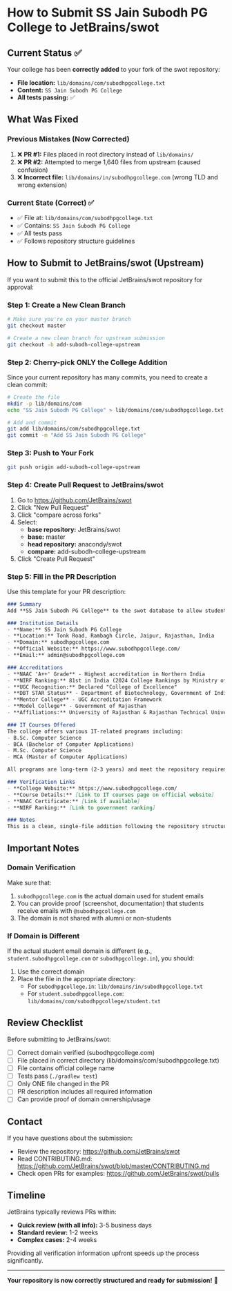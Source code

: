 # How to Submit SS Jain Subodh PG College to JetBrains/swot

## Current Status ✅

Your college has been **correctly added** to your fork of the swot repository:
- **File location:** `lib/domains/com/subodhpgcollege.txt`
- **Content:** `SS Jain Subodh PG College`
- **All tests passing:** ✅

## What Was Fixed

### Previous Mistakes (Now Corrected)
1. ❌ **PR #1:** Files placed in root directory instead of `lib/domains/`
2. ❌ **PR #2:** Attempted to merge 1,640 files from upstream (caused confusion)
3. ❌ **Incorrect file:** `lib/domains/in/subodhpgcollege.com` (wrong TLD and wrong extension)

### Current State (Correct) ✅
- ✅ File at: `lib/domains/com/subodhpgcollege.txt`
- ✅ Contains: `SS Jain Subodh PG College`
- ✅ All tests pass
- ✅ Follows repository structure guidelines

## How to Submit to JetBrains/swot (Upstream)

If you want to submit this to the official JetBrains/swot repository for approval:

### Step 1: Create a New Clean Branch

```bash
# Make sure you're on your master branch
git checkout master

# Create a new clean branch for upstream submission
git checkout -b add-subodh-college-upstream
```

### Step 2: Cherry-pick ONLY the College Addition

Since your current repository has many commits, you need to create a clean commit:

```bash
# Create the file
mkdir -p lib/domains/com
echo "SS Jain Subodh PG College" > lib/domains/com/subodhpgcollege.txt

# Add and commit
git add lib/domains/com/subodhpgcollege.txt
git commit -m "Add SS Jain Subodh PG College"
```

### Step 3: Push to Your Fork

```bash
git push origin add-subodh-college-upstream
```

### Step 4: Create Pull Request to JetBrains/swot

1. Go to https://github.com/JetBrains/swot
2. Click "New Pull Request"
3. Click "compare across forks"
4. Select:
   - **base repository:** JetBrains/swot
   - **base:** master
   - **head repository:** anacondy/swot
   - **compare:** add-subodh-college-upstream
5. Click "Create Pull Request"

### Step 5: Fill in the PR Description

Use this template for your PR description:

```markdown
### Summary
Add **SS Jain Subodh PG College** to the swot database to allow students to verify their academic status and access JetBrains' student benefits.

### Institution Details
- **Name:** SS Jain Subodh PG College
- **Location:** Tonk Road, Rambagh Circle, Jaipur, Rajasthan, India
- **Domain:** subodhpgcollege.com
- **Official Website:** https://www.subodhpgcollege.com/
- **Email:** admin@subodhpgcollege.com

### Accreditations
- **NAAC 'A++' Grade** - Highest accreditation in Northern India
- **NIRF Ranking:** 81st in India (2024 College Rankings by Ministry of Education)
- **UGC Recognition:** Declared "College of Excellence"
- **DBT STAR Status** - Department of Biotechnology, Government of India
- **Mentor College** - UGC Accreditation Framework
- **Model College** - Government of Rajasthan
- **Affiliations:** University of Rajasthan & Rajasthan Technical University

### IT Courses Offered
The college offers various IT-related programs including:
- B.Sc. Computer Science
- BCA (Bachelor of Computer Applications)
- M.Sc. Computer Science
- MCA (Master of Computer Applications)

All programs are long-term (2-3 years) and meet the repository requirements.

### Verification Links
- **College Website:** https://www.subodhpgcollege.com/
- **Course Details:** [Link to IT courses page on official website]
- **NAAC Certificate:** [Link if available]
- **NIRF Ranking:** [Link to government ranking]

### Notes
This is a clean, single-file addition following the repository structure guidelines. The domain `subodhpgcollege.com` is the official email domain for enrolled students.
```

## Important Notes

### Domain Verification
Make sure that:
1. `subodhpgcollege.com` is the actual domain used for student emails
2. You can provide proof (screenshot, documentation) that students receive emails with `@subodhpgcollege.com`
3. The domain is not shared with alumni or non-students

### If Domain is Different
If the actual student email domain is different (e.g., `student.subodhpgcollege.com` or `subodhpgcollege.in`), you should:
1. Use the correct domain
2. Place the file in the appropriate directory:
   - For `subodhpgcollege.in`: `lib/domains/in/subodhpgcollege.txt`
   - For `student.subodhpgcollege.com`: `lib/domains/com/subodhpgcollege/student.txt`

## Review Checklist

Before submitting to JetBrains/swot:
- [ ] Correct domain verified (subodhpgcollege.com)
- [ ] File placed in correct directory (lib/domains/com/subodhpgcollege.txt)
- [ ] File contains official college name
- [ ] Tests pass (`./gradlew test`)
- [ ] Only ONE file changed in the PR
- [ ] PR description includes all required information
- [ ] Can provide proof of domain ownership/usage

## Contact

If you have questions about the submission:
- Review the repository: https://github.com/JetBrains/swot
- Read CONTRIBUTING.md: https://github.com/JetBrains/swot/blob/master/CONTRIBUTING.md
- Check open PRs for examples: https://github.com/JetBrains/swot/pulls

## Timeline

JetBrains typically reviews PRs within:
- **Quick review (with all info):** 3-5 business days
- **Standard review:** 1-2 weeks
- **Complex cases:** 2-4 weeks

Providing all verification information upfront speeds up the process significantly.

---

**Your repository is now correctly structured and ready for submission!** 🎉
